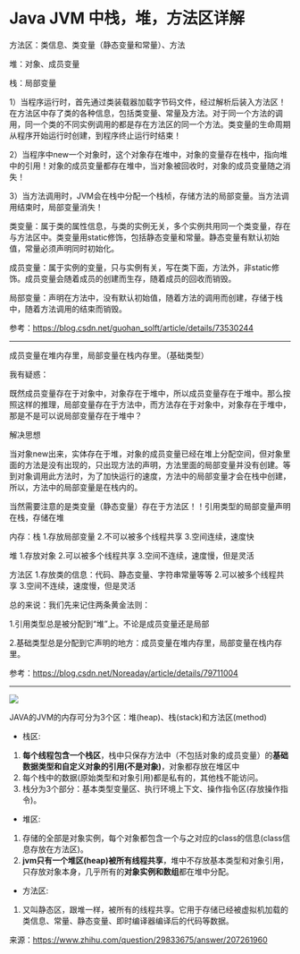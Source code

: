 # Java JVM 中栈，堆，方法区详解

方法区：类信息、类变量（静态变量和常量）、方法 

堆：对象、成员变量 

栈：局部变量 

1）当程序运行时，首先通过类装载器加载字节码文件，经过解析后装入方法区！在方法区中存了类的各种信息，包括类变量、常量及方法。对于同一个方法的调用，同一个类的不同实例调用的都是存在方法区的同一个方法。类变量的生命周期从程序开始运行时创建，到程序终止运行时结束！ 

2）当程序中new一个对象时，这个对象存在堆中，对象的变量存在栈中，指向堆中的引用！对象的成员变量都存在堆中，当对象被回收时，对象的成员变量随之消失！ 

3）当方法调用时，JVM会在栈中分配一个栈桢，存储方法的局部变量。当方法调用结束时，局部变量消失！

类变量：属于类的属性信息，与类的实例无关，多个实例共用同一个类变量，存在与方法区中。类变量用static修饰，包括静态变量和常量。静态变量有默认初始值，常量必须声明同时初始化。

成员变量：属于实例的变量，只与实例有关，写在类下面，方法外，非static修饰。成员变量会随着成员的创建而生存，随着成员的回收而销毁。

局部变量：声明在方法中，没有默认初始值，随着方法的调用而创建，存储于栈中，随着方法调用的结束而销毁。

参考：<https://blog.csdn.net/guohan_solft/article/details/73530244>



---



成员变量在堆内存里，局部变量在栈内存里。（基础类型）

我有疑惑：

既然成员变量存在于对象中，对象存在于堆中，所以成员变量存在于堆中。那么按照这样的推理，局部变量存在于方法中，而方法存在于对象中，对象存在于堆中，那是不是可以说局部变量存在于堆中？

解决思想

当对象new出来，实体存在于堆，对象的成员变量已经在堆上分配空间，但对象里面的方法是没有出现的，只出现方法的声明，方法里面的局部变量并没有创建。等到对象调用此方法时，为了加快运行的速度，方法中的局部变量才会在栈中创建，所以，方法中的局部变量是在栈内的。

当然需要注意的是类变量（静态变量）存在于方法区！！引用类型的局部变量声明在栈，存储在堆



内存：栈 1.存放局部变量 2.不可以被多个线程共享 3.空间连续，速度快

堆 1.存放对象 2.可以被多个线程共享 3.空间不连续，速度慢，但是灵活 

方法区 1.存放类的信息：代码、静态变量、字符串常量等等 2.可以被多个线程共享 3.空间不连续，速度慢，但是灵活

总的来说：我们先来记住两条黄金法则：

1.引用类型总是被分配到“堆”上。不论是成员变量还是局部

2.基础类型总是分配到它声明的地方：成员变量在堆内存里，局部变量在栈内存里。

参考：<https://blog.csdn.net/Noreaday/article/details/79711004>



---



![](https://img-1256179949.cos.ap-shanghai.myqcloud.com/20190731112837.png)

JAVA的JVM的内存可分为3个区：堆(heap)、栈(stack)和方法区(method)

- 栈区: 

1. **每个线程包含一个栈区**，栈中只保存方法中（不包括对象的成员变量）的**基础数据类型和自定义对象的引用(不是对象)**，对象都存放在堆区中
2. 每个栈中的数据(原始类型和对象引用)都是私有的，其他栈不能访问。
3. 栈分为3个部分：基本类型变量区、执行环境上下文、操作指令区(存放操作指令)。

- 堆区: 

1. 存储的全部是对象实例，每个对象都包含一个与之对应的class的信息(class信息存放在方法区)。
2. **jvm只有一个堆区(heap)被所有线程共享**，堆中不存放基本类型和对象引用，只存放对象本身，几乎所有的**对象实例和数组**都在堆中分配。

- 方法区: 

1. 又叫静态区，跟堆一样，被所有的线程共享。它用于存储已经被虚拟机加载的类信息、常量、静态变量、即时编译器编译后的代码等数据。

来源：https://www.zhihu.com/question/29833675/answer/207261960

